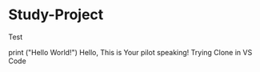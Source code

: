# Study-Project
Test

print ("Hello World!")
Hello, This is Your pilot speaking!
Trying Clone in VS Code